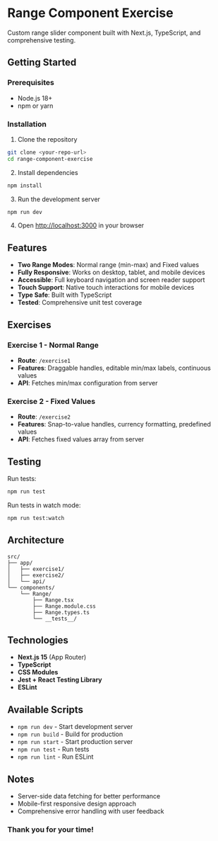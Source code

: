 # Range Component Exercise

Custom range slider component built with Next.js, TypeScript, and comprehensive testing.

## Getting Started

### Prerequisites

- Node.js 18+
- npm or yarn

### Installation

1. Clone the repository

```bash
git clone <your-repo-url>
cd range-component-exercise
```

2. Install dependencies

```bash
npm install
```

3. Run the development server

```bash
npm run dev
```

4. Open [http://localhost:3000](http://localhost:3000) in your browser

## Features

- **Two Range Modes**: Normal range (min-max) and Fixed values
- **Fully Responsive**: Works on desktop, tablet, and mobile devices
- **Accessible**: Full keyboard navigation and screen reader support
- **Touch Support**: Native touch interactions for mobile devices
- **Type Safe**: Built with TypeScript
- **Tested**: Comprehensive unit test coverage

## Exercises

### Exercise 1 - Normal Range

- **Route**: `/exercise1`
- **Features**: Draggable handles, editable min/max labels, continuous values
- **API**: Fetches min/max configuration from server

### Exercise 2 - Fixed Values

- **Route**: `/exercise2`
- **Features**: Snap-to-value handles, currency formatting, predefined values
- **API**: Fetches fixed values array from server

## Testing

Run tests:

```bash
npm run test
```

Run tests in watch mode:

```bash
npm run test:watch
```

## Architecture

```
src/
├── app/
│   ├── exercise1/
│   ├── exercise2/
│   └── api/
└── components/
    └── Range/
        ├── Range.tsx
        ├── Range.module.css
        ├── Range.types.ts
        └── __tests__/
```

## Technologies

- **Next.js 15** (App Router)
- **TypeScript**
- **CSS Modules**
- **Jest + React Testing Library**
- **ESLint**

## Available Scripts

- `npm run dev` - Start development server
- `npm run build` - Build for production
- `npm run start` - Start production server
- `npm run test` - Run tests
- `npm run lint` - Run ESLint

## Notes

- Server-side data fetching for better performance
- Mobile-first responsive design approach
- Comprehensive error handling with user feedback

### Thank you for your time!
